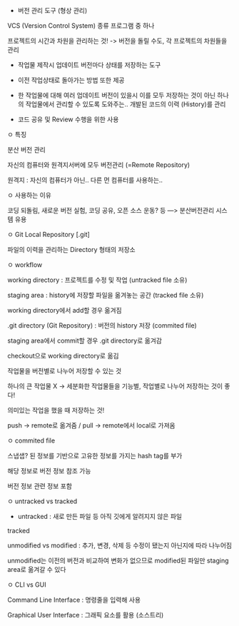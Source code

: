 - 버전 관리 도구 (형상 관리)

VCS (Version Control System) 종류 프로그램 중 하나

프로젝트의 시간과 차원을 관리하는 것! -> 버전을 돌릴 수도, 각 프로젝트의 차원들을 관리

- 작업물 제작시 업데이트 버전마다 상태를 저장하는 도구

- 이전 작업상태로 돌아가는 방법 또한 제공

- 한 작업물에 대해 여러 업데이트 버전이 있을시 이를 모두 저장하는 것이 아닌 하나의 작업물에서 관리할 수 있도록 도와주는.. 개발된 코드의 이력 (History)를 관리

- 코드 공유 및 Review 수행을 위한 사용

ㅇ 특징

분산 버전 관리

자신의 컴퓨터와 원격지서버에 모두 버전관리 (=Remote Repository)

원격지 : 자신의 컴퓨터가 아닌.. 다른 먼 컴퓨터를 사용하는..

ㅇ 사용하는 이유

코딩 되돌림, 새로운 버전 실험, 코딩 공유, 오픈 소스 운동? 등 —> 분산버전관리 시스템 유용

ㅇ Git Local Repository [.git]

파일의 이력을 관리하는 Directory 형태의 저장소

ㅇ workflow

working directory : 프로젝트를 수정 및 작업 (untracked file 소유)

staging area : history에 저장할 파일을 옮겨놓는 공간 (tracked file 소유)

working directory에서 add할 경우 옮겨짐

.git directory (Git Repository) : 버전의 history 저장 (commited file)

staging area에서 commit할 경우 .git directory로 옮겨감

checkout으로 working directory로 옮김

작업물을 버전별로 나누어 저장할 수 있는 것

하나의 큰 작업물 X -> 세분화한 작업물들을 기능별, 작업별로 나누어 저장하는 것이 좋다!

의미있는 작업을 했을 때 저장하는 것!

push -> remote로 옮겨줌 / pull -> remote에서 local로 가져옴

ㅇ commited file

스냅샙? 된 정보를 기반으로 고유한 정보를 가지는 hash tag를 부가

해당 정보로 버전 정보 참조 가능

버전 정보 관련 정보 포함

ㅇ untracked vs tracked

- untracked : 새로 만든 파일 등 아직 깃에게 알려지지 않은 파일

tracked

unmodified vs modified : 추가, 변경, 삭제 등 수정이 됐는지 아닌지에 따라 나누어짐

unmodified는 이전의 버전과 비교하여 변화가 없으므로 modified된 파일만 staging area로 옮겨갈 수 있다

ㅇ CLI vs GUI

Command Line Interface : 명령줄을 입력해 사용

Graphical User Interface : 그래픽 요소를 활용 (소스트리)


